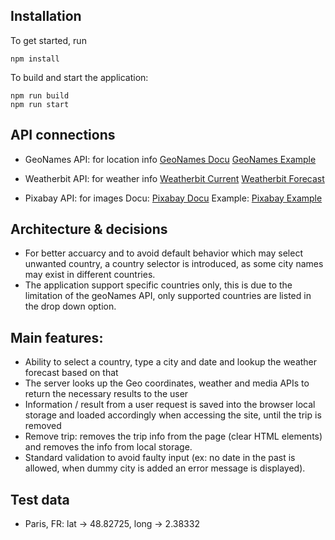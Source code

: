 ## Installation

To get started, run

```
npm install
```

To build and start the application:

```
npm run build
npm run start
```

## API connections

- GeoNames API: for location info
  [GeoNames Docu](https://www.geonames.org/maps/addresses.html#geoCodeAddress)
  [GeoNames Example](http://api.geonames.org/geoCodeAddressJSON?q=paris&countryCode=FR&username=demo)

- Weatherbit API: for weather info
  [Weatherbit Current](https://api.weatherbit.io/v2.0/current?lat=35.7796&lon=-78.6382&key=API_KEY&include=minutely)
  [Weatherbit Forecast](https://api.weatherbit.io/v2.0/forecast/daily?lat=35.7796&lon=-78.6382&&key=API_KEY)

- Pixabay API: for images
  Docu: [Pixabay Docu](https://pixabay.com/api/docs/)
  Example: [Pixabay Example](https://pixabay.com/api/?key=47992973-c3889de341fa774b7d6882113&q=yellow+flowers&image_type=photo)

## Architecture & decisions

- For better accuarcy and to avoid default behavior which may select unwanted country, a country selector is introduced, as some city names may exist in different countries.
- The application support specific countries only, this is due to the limitation of the geoNames API, only supported countries are listed in the drop down option.

## Main features:

- Ability to select a country, type a city and date and lookup the weather forecast based on that
- The server looks up the Geo coordinates, weather and media APIs to return the necessary results to the user
- Information / result from a user request is saved into the browser local storage and loaded accordingly when accessing the site, until the trip is removed
- Remove trip: removes the trip info from the page (clear HTML elements) and removes the info from local storage.
- Standard validation to avoid faulty input (ex: no date in the past is allowed, when dummy city is added an error message is displayed).

## Test data

- Paris, FR: lat -> 48.82725, long -> 2.38332

